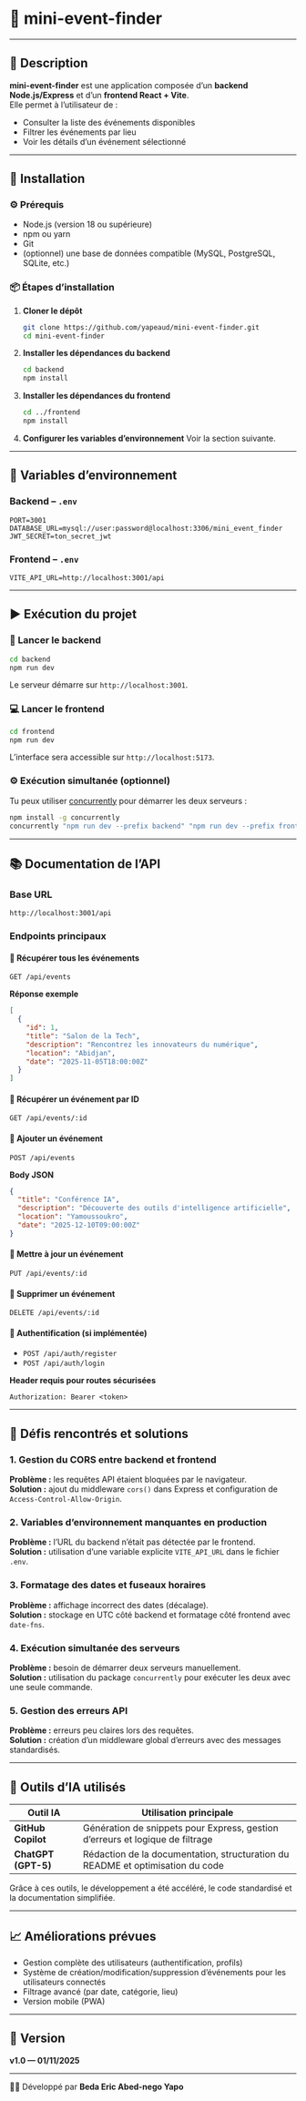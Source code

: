# 🎉 mini-event-finder  

---

## 📝 Description  
**mini-event-finder** est une application composée d’un **backend Node.js/Express** et d’un **frontend React + Vite**.  
Elle permet à l’utilisateur de :
- Consulter la liste des événements disponibles  
- Filtrer les événements par lieu  
- Voir les détails d’un événement sélectionné  

---

## 🚀 Installation  

### ⚙️ Prérequis  
- Node.js (version 18 ou supérieure)  
- npm ou yarn  
- Git  
- (optionnel) une base de données compatible (MySQL, PostgreSQL, SQLite, etc.)

### 📦 Étapes d’installation  
1. **Cloner le dépôt**
   ```bash
   git clone https://github.com/yapeaud/mini-event-finder.git
   cd mini-event-finder
   ```

2. **Installer les dépendances du backend**
   ```bash
   cd backend
   npm install
   ```

3. **Installer les dépendances du frontend**
   ```bash
   cd ../frontend
   npm install
   ```

4. **Configurer les variables d’environnement**
   Voir la section suivante.

---

## 🔑 Variables d’environnement  

### Backend – `.env`
```env
PORT=3001
DATABASE_URL=mysql://user:password@localhost:3306/mini_event_finder
JWT_SECRET=ton_secret_jwt
```

### Frontend – `.env`
```env
VITE_API_URL=http://localhost:3001/api
```

---

## ▶️ Exécution du projet  

### 🧩 Lancer le backend
```bash
cd backend
npm run dev
```
Le serveur démarre sur `http://localhost:3001`.

### 💻 Lancer le frontend
```bash
cd frontend
npm run dev
```
L’interface sera accessible sur `http://localhost:5173`.

### ⚙️ Exécution simultanée (optionnel)
Tu peux utiliser [concurrently](https://www.npmjs.com/package/concurrently) pour démarrer les deux serveurs :
```bash
npm install -g concurrently
concurrently "npm run dev --prefix backend" "npm run dev --prefix frontend"
```

---

## 📚 Documentation de l’API  

### Base URL
```
http://localhost:3001/api
```

### Endpoints principaux  

#### 🔹 Récupérer tous les événements
```
GET /api/events
```
**Réponse exemple**
```json
[
  {
    "id": 1,
    "title": "Salon de la Tech",
    "description": "Rencontrez les innovateurs du numérique",
    "location": "Abidjan",
    "date": "2025-11-05T18:00:00Z"
  }
]
```

#### 🔹 Récupérer un événement par ID
```
GET /api/events/:id
```

#### 🔹 Ajouter un événement
```
POST /api/events
```
**Body JSON**
```json
{
  "title": "Conférence IA",
  "description": "Découverte des outils d'intelligence artificielle",
  "location": "Yamoussoukro",
  "date": "2025-12-10T09:00:00Z"
}
```

#### 🔹 Mettre à jour un événement
```
PUT /api/events/:id
```

#### 🔹 Supprimer un événement
```
DELETE /api/events/:id
```

#### 🔹 Authentification (si implémentée)
- `POST /api/auth/register`
- `POST /api/auth/login`

**Header requis pour routes sécurisées**
```
Authorization: Bearer <token>
```

---

## 🧠 Défis rencontrés et solutions  

### 1. Gestion du CORS entre backend et frontend  
**Problème :** les requêtes API étaient bloquées par le navigateur.  
**Solution :** ajout du middleware `cors()` dans Express et configuration de `Access-Control-Allow-Origin`.

### 2. Variables d’environnement manquantes en production  
**Problème :** l’URL du backend n’était pas détectée par le frontend.  
**Solution :** utilisation d’une variable explicite `VITE_API_URL` dans le fichier `.env`.

### 3. Formatage des dates et fuseaux horaires  
**Problème :** affichage incorrect des dates (décalage).  
**Solution :** stockage en UTC côté backend et formatage côté frontend avec `date-fns`.

### 4. Exécution simultanée des serveurs  
**Problème :** besoin de démarrer deux serveurs manuellement.  
**Solution :** utilisation du package `concurrently` pour exécuter les deux avec une seule commande.

### 5. Gestion des erreurs API  
**Problème :** erreurs peu claires lors des requêtes.  
**Solution :** création d’un middleware global d’erreurs avec des messages standardisés.

---

## 🤖 Outils d’IA utilisés  

| Outil IA | Utilisation principale |
|-----------|-----------------------|
| **GitHub Copilot** | Génération de snippets pour Express, gestion d’erreurs et logique de filtrage |
| **ChatGPT (GPT-5)** | Rédaction de la documentation, structuration du README et optimisation du code |


Grâce à ces outils, le développement a été accéléré, le code standardisé et la documentation simplifiée.

---

## 📈 Améliorations prévues  
- Gestion complète des utilisateurs (authentification, profils)  
- Système de création/modification/suppression d’événements pour les utilisateurs connectés  
- Filtrage avancé (par date, catégorie, lieu)  
- Version mobile (PWA)  


---

## 📅 Version  
**v1.0 — 01/11/2025**

---

👨‍💻 Développé par **Beda Eric Abed-nego Yapo**
